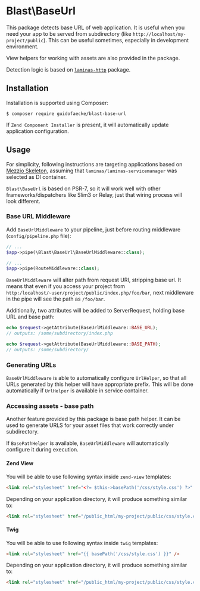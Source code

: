 Blast\BaseUrl
=============

This package detects base URL of web application. It is useful when you need your app
to be served from subdirectory (like `http://localhost/my-project/public`). This can
be useful sometimes, especially in development environment.

View helpers for working with assets are also provided in the package.

Detection logic is based on [`laminas-http`](https://github.com/laminas/laminas-http) 
package.

Installation
------------

Installation is supported using Composer:
```
$ composer require guidofaecke/blast-base-url
```

If `Zend Component Installer` is present, it will automatically update application configuration.

Usage
-----

For simplicity, following instructions are targeting applications based on 
[Mezzio Skeleton](https://github.com/mezzio/mezzio-skeleton),
assuming that `laminas/laminas-servicemanager` was selected as DI container.
  
`Blast\BaseUrl` is based on PSR-7, so it will work well with other frameworks/dispatchers
like Slim3 or Relay, just that wiring process will look different.

### Base URL Middleware

Add `BaseUrlMiddleware` to your pipeline, just before routing middleware (`config/pipeline.php` file):

```php
// ...
$app->pipe(\Blast\BaseUrl\BaseUrlMiddleware::class);

// ...
$app->pipe(RouteMiddleware::class);
```

`BaseUrlMiddleware` will alter path from request URI, stripping base url. It means that
even if you access your project from `http:/localhost/~user/project/public/index.php/foo/bar`,
next middleware in the pipe will see the path as `/foo/bar`.

Additionally, two attributes will be added to ServerRequest, holding base URL and base path:

```php
echo $request->getAttribute(BaseUrlMiddleware::BASE_URL);   
// outputs: /some/subdirectory/index.php

echo $request->getAttribute(BaseUrlMiddleware::BASE_PATH);
// outputs: /some/subdirectory/
```

### Generating URLs

`BaseUrlMiddleware` is able to automatically configure `UrlHelper`, so that all URLs generated 
by this helper will have appropriate prefix. This will be done automatically if `UrlHelper`
is available in service container.

### Accessing assets - base path

Another feature provided by this package is base path helper. It can be used to generate URLS
for your asset files that work correctly under subdirectory. 

If `BasePathHelper` is available, `BaseUrlMiddleware` will automatically configure it during
execution. 

#### Zend View

You will be able to use following syntax inside `zend-view` templates:

```html
<link rel="stylesheet" href="<?= $this->basePath('/css/style.css') ?>" />
```

Depending on your application directory, it will produce something similar to:

```html
<link rel="stylesheet" href="/public_html/my-project/public/css/style.css" />
```

#### Twig

You will be able to use following syntax inside `twig` templates:

```html
<link rel="stylesheet" href="{{ basePath('/css/style.css') }}" />
```

Depending on your application directory, it will produce something similar to:

```html
<link rel="stylesheet" href="/public_html/my-project/public/css/style.css" />
```
